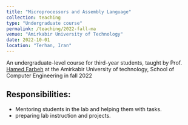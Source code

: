 ```yaml
---
title: "Microprocessors and Assembly Language"
collection: teaching
type: "Undergraduate course"
permalink: /teaching/2022-fall-ma
venue: "Amirkabir University of Technology"
date: 2022-10-01
location: "Terhan, Iran"
---
```

An undergraduate-level course for third-year students, taught by Prof. [Hamed Farbeh](https://scholar.google.com/citations?user=PAZOYiAAAAAJ&hl=en) at the Amirkabir University of technology, School of Computer Engineering in fall 2022

## Responsibilities:
- Mentoring students in the lab and helping them with tasks.
- preparing lab instruction and projects.